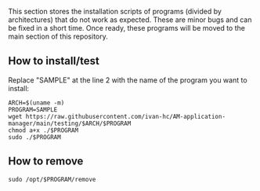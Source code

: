This section stores the installation scripts of programs (divided by architectures) that do not work as expected.
These are minor bugs and can be fixed in a short time.
Once ready, these programs will be moved to the main section of this repository.

## How to install/test
Replace "SAMPLE" at the line 2 with the name of the program you want to install:
	
    ARCH=$(uname -m)
    PROGRAM=SAMPLE
    wget https://raw.githubusercontent.com/ivan-hc/AM-application-manager/main/testing/$ARCH/$PROGRAM
    chmod a+x ./$PROGRAM
    sudo ./$PROGRAM
    
## How to remove

    sudo /opt/$PROGRAM/remove
